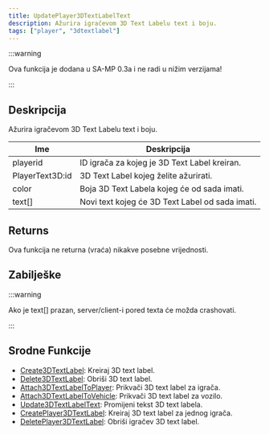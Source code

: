```yaml
---
title: UpdatePlayer3DTextLabelText
description: Ažurira igračevom 3D Text Labelu text i boju.
tags: ["player", "3dtextlabel"]
---
```


:::warning

Ova funkcija je dodana u SA-MP 0.3a i ne radi u nižim verzijama!

:::

## Deskripcija

Ažurira igračevom 3D Text Labelu text i boju.

| Ime             | Deskripcija                                     |
| --------------- | ----------------------------------------------- |
| playerid        | ID igrača za kojeg je 3D Text Label kreiran.    |
| PlayerText3D:id | 3D Text Label kojeg želite ažurirati.           |
| color           | Boja 3D Text Labela kojeg će od sada imati.     |
| text[]          | Novi text kojeg će 3D Text Label od sada imati. |

## Returns

Ova funkcija ne returna (vraća) nikakve posebne vrijednosti.

## Zabilješke

:::warning

Ako je text[] prazan, server/client-i pored texta će možda crashovati.

:::

## Srodne Funkcije

- [Create3DTextLabel](Create3DTextLabel): Kreiraj 3D text label.
- [Delete3DTextLabel](Delete3DTextLabel): Obriši 3D text label.
- [Attach3DTextLabelToPlayer](Attach3DTextLabelToPlayer): Prikvači 3D text label za igrača.
- [Attach3DTextLabelToVehicle](Attach3DTextLabelToVehicle): Prikvači 3D text label za vozilo.
- [Update3DTextLabelText](Update3DTextLabelText): Promijeni tekst 3D text labela.
- [CreatePlayer3DTextLabel](CreatePlayer3DTextLabel): Kreiraj 3D text label za jednog igrača.
- [DeletePlayer3DTextLabel](DeletePlayer3DTextLabel): Obriši igračev 3D text label.
